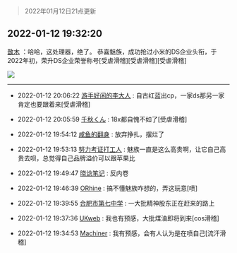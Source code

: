 > 2022年01月12日21点更新
<link rel="stylesheet" href="https://cdn.jsdelivr.net/gh/taotie6/sampleJSON@main/css/photo_show.css">
<meta name="referrer" content="no-referrer" />


 ## 2022-01-12 19:32:20 

 [㪚木](https://www.coolapk.com/feed/32775964?shareKey=Njk1Njk2YTU0ZGI5NjFkZWM0NDg~) ：哈哈，这处理器，绝了。
恭喜魅族，成功抢过小米的DS企业头衔，于2022年初，荣升DS企业荣誉称号[受虐滑稽][受虐滑稽][受虐滑稽] 

<div class="album">
<img class="img-item" src="http://image.coolapk.com/feed/2020/0410/08/1081091_b9edf756_8970_3705@300x263.gif" />
</div>

 ------- 

- 2022-01-12 20:06:22 [游手好闲的李大人](uid=1704844) : 自古红蓝出cp，一家ds那另一家肯定也要跟着来[受虐滑稽] 

- 2022-01-12 20:05:59 [千秋くん](uid=1534034) : 18x都自愧不如了[受虐滑稽] 

- 2022-01-12 19:54:12 [咸鱼的翻身](uid=3945270) : 放弃挣扎，摆烂了 

- 2022-01-12 19:53:13 [努力考证打工人](uid=1012180) : 魅族一直是这么高贵啊，让它自己高贵去呗，总觉得自己品牌溢价可以跟苹果比 

- 2022-01-12 19:49:47 [晓谂笔记](uid=17538547) : 反内卷 

- 2022-01-12 19:46:39 [ORhine](uid=3247844) : 搞不懂魅族咋想的，弄这玩意[喷] 

- 2022-01-12 19:39:55 [合肥市第七中学](uid=3597151) : 一大批精神股东正在赶来的路上 

- 2022-01-12 19:37:36 [UKweb](uid=3205288) : 我也有预感，大批煤油即将到来[cos滑稽] 

- 2022-01-12 19:34:53 [Machiner](uid=3114536) : 我有预感，会有人认为是在喷自己[流汗滑稽] 


